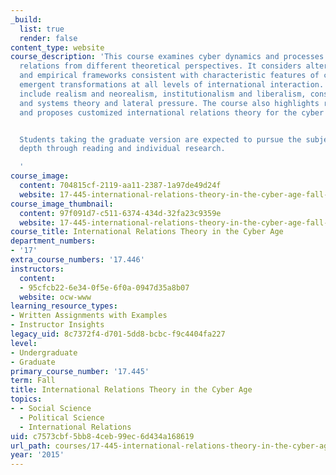 ```yaml
---
_build:
  list: true
  render: false
content_type: website
course_description: 'This course examines cyber dynamics and processes in international
  relations from different theoretical perspectives. It considers alternative theoretical
  and empirical frameworks consistent with characteristic features of cyberspace and
  emergent transformations at all levels of international interaction. Theories examined
  include realism and neorealism, institutionalism and liberalism, constructivism,
  and systems theory and lateral pressure. The course also highlights relevant features
  and proposes customized international relations theory for the cyber age.


  Students taking the graduate version are expected to pursue the subject in greater
  depth through reading and individual research.

  '
course_image:
  content: 704815cf-2119-aa11-2387-1a97de49d24f
  website: 17-445-international-relations-theory-in-the-cyber-age-fall-2015
course_image_thumbnail:
  content: 97f091d7-c511-6374-434d-32fa23c9359e
  website: 17-445-international-relations-theory-in-the-cyber-age-fall-2015
course_title: International Relations Theory in the Cyber Age
department_numbers:
- '17'
extra_course_numbers: '17.446'
instructors:
  content:
  - 95cfcb22-6e34-0f5e-6f0a-0947d35a8b07
  website: ocw-www
learning_resource_types:
- Written Assignments with Examples
- Instructor Insights
legacy_uid: 8c7372f4-d701-5dd8-bcbc-f9c4404fa227
level:
- Undergraduate
- Graduate
primary_course_number: '17.445'
term: Fall
title: International Relations Theory in the Cyber Age
topics:
- - Social Science
  - Political Science
  - International Relations
uid: c7573cbf-5bb8-4ceb-99ec-6d434a168619
url_path: courses/17-445-international-relations-theory-in-the-cyber-age-fall-2015
year: '2015'
---
```

